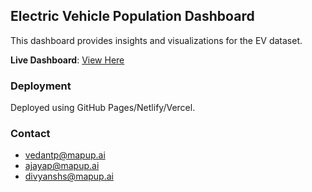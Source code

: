 ## Electric Vehicle Population Dashboard

This dashboard provides insights and visualizations for the EV dataset.

**Live Dashboard**: [View Here]([http://127.0.0.1:5500/index.html])

### Deployment
Deployed using GitHub Pages/Netlify/Vercel.

### Contact
- vedantp@mapup.ai
- ajayap@mapup.ai
- divyanshs@mapup.ai
